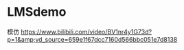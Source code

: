 # LMSdemo
模仿 https://www.bilibili.com/video/BV1nr4y1G73d?p=1&amp;vd_source=659e1f67dcc7160d566bbc051e7d8138
